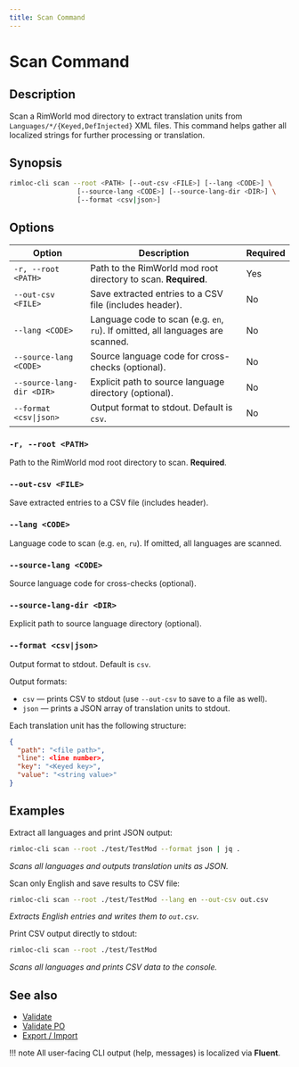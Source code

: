 ```yaml
---
title: Scan Command
---
```


# Scan Command

## Description

Scan a RimWorld mod directory to extract translation units from `Languages/*/{Keyed,DefInjected}` XML files. This command helps gather all localized strings for further processing or translation.

## Synopsis

```bash
rimloc-cli scan --root <PATH> [--out-csv <FILE>] [--lang <CODE>] \
                 [--source-lang <CODE>] [--source-lang-dir <DIR>] \
                 [--format <csv|json>]
```

## Options

| Option               | Description                                         | Required |
|----------------------|-----------------------------------------------------|----------|
| `-r, --root <PATH>`  | Path to the RimWorld mod root directory to scan. **Required**. | Yes      |
| `--out-csv <FILE>`   | Save extracted entries to a CSV file (includes header). | No       |
| `--lang <CODE>`      | Language code to scan (e.g. `en`, `ru`). If omitted, all languages are scanned. | No       |
| `--source-lang <CODE>` | Source language code for cross-checks (optional). | No       |
| `--source-lang-dir <DIR>` | Explicit path to source language directory (optional). | No       |
| `--format <csv\|json>` | Output format to stdout. Default is `csv`. | No       |

### `-r, --root <PATH>`
Path to the RimWorld mod root directory to scan. **Required**.

### `--out-csv <FILE>`
Save extracted entries to a CSV file (includes header).

### `--lang <CODE>`
Language code to scan (e.g. `en`, `ru`). If omitted, all languages are scanned.

### `--source-lang <CODE>`
Source language code for cross-checks (optional).

### `--source-lang-dir <DIR>`
Explicit path to source language directory (optional).

### `--format <csv|json>`
Output format to stdout. Default is `csv`.

Output formats:

- `csv` — prints CSV to stdout (use `--out-csv` to save to a file as well).  
- `json` — prints a JSON array of translation units to stdout.

Each translation unit has the following structure:
```json
{
  "path": "<file path>",
  "line": <line number>,
  "key": "<Keyed key>",
  "value": "<string value>"
}
```

## Examples

Extract all languages and print JSON output:
```bash
rimloc-cli scan --root ./test/TestMod --format json | jq .
```
*Scans all languages and outputs translation units as JSON.*

Scan only English and save results to CSV file:
```bash
rimloc-cli scan --root ./test/TestMod --lang en --out-csv out.csv
```
*Extracts English entries and writes them to `out.csv`.*

Print CSV output directly to stdout:
```bash
rimloc-cli scan --root ./test/TestMod
```
*Scans all languages and prints CSV data to the console.*

## See also

- [Validate](validate.md)
- [Validate PO](validate_po.md)
- [Export / Import](export_import.md)

!!! note
    All user-facing CLI output (help, messages) is localized via **Fluent**.